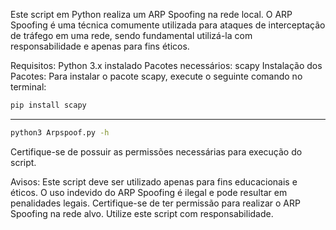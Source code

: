 Este script em Python realiza um ARP Spoofing na rede local. O ARP Spoofing é uma técnica comumente utilizada para ataques de interceptação de tráfego em uma rede, sendo fundamental utilizá-la com responsabilidade e apenas para fins éticos.

Requisitos:
Python 3.x instalado
Pacotes necessários: scapy
Instalação dos Pacotes:
Para instalar o pacote scapy, execute o seguinte comando no terminal:

   ```bash
pip install scapy
```

---------------------------------------

```bash
python3 Arpspoof.py -h
```
Certifique-se de possuir as permissões necessárias para execução do script.

Avisos:
Este script deve ser utilizado apenas para fins educacionais e éticos. O uso indevido do ARP Spoofing é ilegal e pode resultar em penalidades legais.
Certifique-se de ter permissão para realizar o ARP Spoofing na rede alvo.
Utilize este script com responsabilidade.